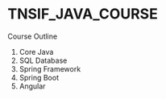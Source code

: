 # TNSIF_JAVA_COURSE
Course Outline 
1. Core Java
2. SQL Database
3. Spring Framework
4. Spring Boot
5. Angular 
